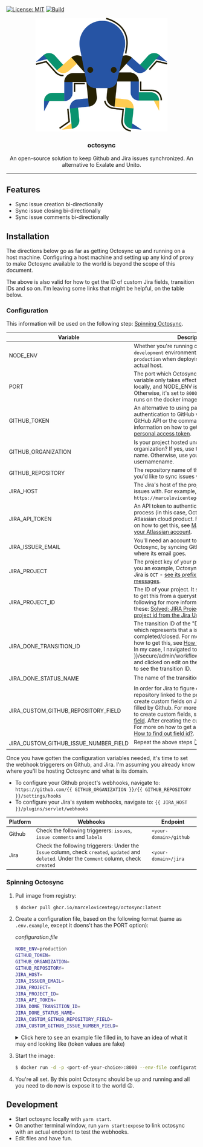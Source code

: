 [![License: MIT](https://img.shields.io/github/license/marcelovicentegc/octosync)](LICENSE)
[![Build](https://github.com/marcelovicentegc/octosync/actions/workflows/build.yml/badge.svg)](https://github.com/marcelovicentegc/octosync/actions/workflows/build.yml)

<p align="center">
  <img alt="octosync logo" src="../../assets/octosync.png" height="300" />
  <h3 align="center">octosync</h3>
  <p align="center">An open-source solution to keep Github and Jira issues synchronized. An alternative to Exalate and Unito.</p>
</p>

---

## Features

- Sync issue creation bi-directionally
- Sync issue closing bi-directionally
- Sync issue comments bi-directionally

## Installation

The directions below go as far as getting Octosync up and running on a host machine. Configuring a host machine and setting up any kind of proxy to make Octosync available to the world is beyond the scope of this document.

The above is also valid for how to get the ID of custom Jira fields, transition IDs and so on. I'm leaving some links that might be helpful, on the table below.

### Configuration

This information will be used on the following step: [Spinning Octosync](#spinning-octosync).

| Variable                              | Description                                                                                                                                                                                                                                                                                                                                                                                                                                                                                                                                          | Defaults to   |
| ------------------------------------- | ---------------------------------------------------------------------------------------------------------------------------------------------------------------------------------------------------------------------------------------------------------------------------------------------------------------------------------------------------------------------------------------------------------------------------------------------------------------------------------------------------------------------------------------------------- | ------------- |
| NODE_ENV                              | Whether you're running on a `production` or `development` environment. Set this to `production` when deploying Octosync to an actual host.                                                                                                                                                                                                                                                                                                                                                                                                           | `development` |
| PORT                                  | The port which Octosync should run. This variable only takes effect when developing locally, and NODE_ENV is set to `development`. Otherwise, it's set to `8000`, which is the port it runs on the docker image.                                                                                                                                                                                                                                                                                                                                     | `8000`        |
| GITHUB_TOKEN                          | An alternative to using passwords for authentication to GitHub when using the GitHub API or the command line. For more information on how to get this, see [Creating a personal access token](https://docs.github.com/en/github/authenticating-to-github/creating-a-personal-access-token).                                                                                                                                                                                                                                                          | -             |
| GITHUB_ORGANIZATION                   | Is your project hosted under your organization? If yes, use the organization name. Otherwise, use your Github usernamename.                                                                                                                                                                                                                                                                                                                                                                                                                          | -             |
| GITHUB_REPOSITORY                     | The repository name of the repository which you'd like to sync issues with.                                                                                                                                                                                                                                                                                                                                                                                                                                                                          | -             |
| JIRA_HOST                             | The Jira's host of the project you'd like to sync issues with. For example, mine is `https://marcelovicentegc.atlassian.net/`.                                                                                                                                                                                                                                                                                                                                                                                                                       | -             |
| JIRA_API_TOKEN                        | An API token to authenticate a script or other process (in this case, Octosync) with an Atlassian cloud product. For more information on how to get this, see [Manage API tokens for your Atlassian account](https://support.atlassian.com/atlassian-account/docs/manage-api-tokens-for-your-atlassian-account/).                                                                                                                                                                                                                                    | -             |
| JIRA_ISSUER_EMAIL                     | You'll need an account to act in name of Octosync, by syncing Github events. This is where its email goes.                                                                                                                                                                                                                                                                                                                                                                                                                                           | -             |
| JIRA_PROJECT                          | The project key of your project on Jira. To give you an example, Octosync's project key on Jira is `OCT` - [see its prefix on the Github messages](https://github.com/marcelovicentegc/octosync/issues?q=is%3Aissue+is%3Aclosed).                                                                                                                                                                                                                                                                                                                    | -             |
| JIRA_PROJECT_ID                       | The ID of your project. It sucks, but you'll need to get this from a querystring on Jira. See the following for more information on how to get these: [Solved: JIRA Project ID](https://community.atlassian.com/t5/Jira-questions/JIRA-Project-ID/qaq-p/193094), [How to get project id from the Jira User Interface](https://confluence.atlassian.com/jirakb/how-to-get-project-id-from-the-jira-user-interface-827341414.html).                                                                                                                    | -             |
| JIRA_DONE_TRANSITION_ID               | The transition ID of the "Done", or the state which represents that a issue is completed/closed. For more information on how to get this, see [How to find transition ID?](https://community.atlassian.com/t5/Jira-questions/How-to-fine-transition-ID-of-JIRA/qaq-p/1207483#:~:text=Go%20to%20you%20Project%20Workflow,see%20transition%20id's%20for%20transitions.). In my case, I navigated to {{ JIRA_HOST }}/secure/admin/workflows/ListWorkflows.jspa and clicked on edit on the transition I needed to see the transition ID.                 | -             |
| JIRA_DONE_STATUS_NAME                 | The name of the transition above 👆.                                                                                                                                                                                                                                                                                                                                                                                                                                                                                                                 | -             |
| JIRA_CUSTOM_GITHUB_REPOSITORY_FIELD   | In order for Jira to figure out what is the repository linked to the project. We need to create custom fields on Jira, which will be filled by Github. For more information on how to create custom fields, see: [Create a custom field](https://support.atlassian.com/jira-cloud-administration/docs/create-a-custom-field). After creating the custom field, get its ID. For more on how to get a custom field ID, see: [How to find out field id?](https://community.atlassian.com/t5/Jira-Core-questions/How-to-find-out-field-id/qaq-p/140555). | -             |
| JIRA_CUSTOM_GITHUB_ISSUE_NUMBER_FIELD | Repeat the above steps 👆.                                                                                                                                                                                                                                                                                                                                                                                                                                                                                                                           | -             |

Once you have gotten the configuration variables needed, it's time to set the webhook triggerers on Github, and Jira. I'm assuming you already know where you'll be hosting Octosync and what is its domain.

- To configure your Github project's webhooks, navigate to: `https://github.com/{{ GITHUB_ORGANIZATION }}/{{ GITHUB_REPOSITORY }}/settings/hooks`
- To configure your Jira's system webhooks, navigate to: `{{ JIRA_HOST }}/plugins/servlet/webhooks`

| Platform | Webhooks                                                                                                                                        | Endpoint               |
| -------- | ----------------------------------------------------------------------------------------------------------------------------------------------- | ---------------------- |
| Github   | Check the following triggerers: `issues`, `issue comments` and `labels`                                                                         | `<your-domain>/github` |
| Jira     | Check the following triggerers: Under the `Issue` column, check `created`, `updated` and `deleted`. Under the `Comment` column, check `created` | `<your-domain>/jira`   |

### Spinning Octosync

1.  Pull image from registry:
    ```bash
    $ docker pull ghcr.io/marcelovicentegc/octosync:latest
    ```
2.  Create a configuration file, based on the following format (same as `.env.example`, except it doens't has the PORT option):

    _configuration.file_

    ```bash
    NODE_ENV=production
    GITHUB_TOKEN=
    GITHUB_ORGANIZATION=
    GITHUB_REPOSITORY=
    JIRA_HOST=
    JIRA_ISSUER_EMAIL=
    JIRA_PROJECT=
    JIRA_PROJECT_ID=
    JIRA_API_TOKEN=
    JIRA_DONE_TRANSITION_ID=
    JIRA_DONE_STATUS_NAME=
    JIRA_CUSTOM_GITHUB_REPOSITORY_FIELD=
    JIRA_CUSTOM_GITHUB_ISSUE_NUMBER_FIELD=
    ```

      <details>
      <summary>Click here to see an example file filled in, to have an idea of what it may end looking like (token values are fake)</summary>

          NODE_ENV=production
          GITHUB_TOKEN=ZmFrZURhdGE
          GITHUB_ORGANIZATION=marcelovicentegc
          GITHUB_REPOSITORY=octosync
          JIRA_HOST=https://marcelovicentegc.atlassian.net
          JIRA_ISSUER_EMAIL=marcelovicentegc@pm.me
          JIRA_PROJECT=OCT
          JIRA_PROJECT_ID=10043
          JIRA_API_TOKEN=bW9yZUZha2VEYXRh
          JIRA_DONE_TRANSITION_ID=44
          JIRA_DONE_STATUS_NAME=Done
          JIRA_CUSTOM_GITHUB_REPOSITORY_FIELD=10035
          JIRA_CUSTOM_GITHUB_ISSUE_NUMBER_FIELD=10036

      </details>

3.  Start the image:
    ```bash
    $ docker run -d -p <port-of-your-choice>:8000 --env-file configuration.file ghcr.io/marcelovicentegc/octosync
    ```
4.  You're all set. By this point Octosync should be up and running and all you need to do now is expose it to the world 😉.

## Development

- Start octosync locally with `yarn start`.
- On another terminal window, run `yarn start:expose` to link octosync with an actual endpoint to test the webhooks.
- Edit files and have fun.

